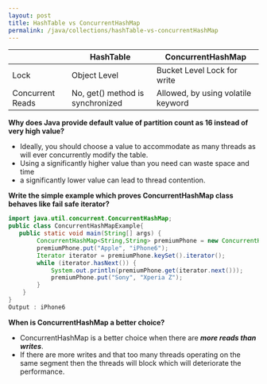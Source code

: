 ```yaml
---
layout: post
title: HashTable vs ConcurrentHashMap
permalink: /java/collections/hashTable-vs-concurrentHashMap
---
```



|	|HashTable	|ConcurrentHashMap|
|---|---|---|
|Lock	|Object Level|Bucket Level Lock for write
|Concurrent Reads	|No, get() method is synchronized	|Allowed, by using volatile keyword

**Why does Java provide default value of partition count as 16 instead of very high value?**  
* Ideally, you should choose a value to accommodate as many threads as will ever concurrently modify the table.
* Using a significantly higher value than you need can waste space and time
* a significantly lower value can lead to thread contention.

**Write the simple example which proves ConcurrentHashMap class behaves like fail safe iterator?**  
```java
import java.util.concurrent.ConcurrentHashMap;
public class ConcurrentHashMapExample{
   public static void main(String[] args) {
        ConcurrentHashMap<String,String> premiumPhone = new ConcurrentHashMap<>();
        premiumPhone.put("Apple", "iPhone6");
        Iterator iterator = premiumPhone.keySet().iterator();
        while (iterator.hasNext()) {
            System.out.println(premiumPhone.get(iterator.next()));
            premiumPhone.put("Sony", "Xperia Z");
        }
    }
}
Output : iPhone6
```

**When is ConcurrentHashMap a better choice?**  
* ConcurrentHashMap is a better choice when there are ***more reads than writes***.
* If there are more writes and that too many threads operating on the same segment then the threads will block which will deteriorate the performance.
